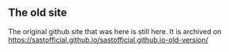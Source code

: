 ## The old site
The original github site that was here is still here. It is archived on https://sastofficial.github.io/sastofficial.github.io-old-version/
